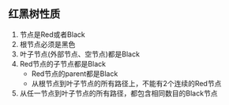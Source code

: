 ## 红黑树性质

1. 节点是Red或者Black
2. 根节点必须是黑色
3. 叶子节点(外部节点、空节点)都是Black
4. Red节点的子节点都是Black
   - Red节点的parent都是Black
   - 从根节点到叶子节点的所有路径上，不能有2个连续的Red节点
5. 从任一节点到叶子节点的所有路径，都包含相同数目的Black节点
